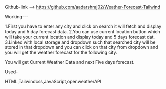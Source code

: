 Github-link --> https://github.com/aadarshraj02/Weather-Forecast-Tailwind

Working---

1.First you have to enter any city and click on search it will fetch and display today and 5 day forecast data.
2.You can use current location button which will take your current location and display today and 5 days forecast dat.
3.Linked with local storage and dropdown such that searched city will be stored in that dropdown and you can click on that city from dropdown and you will get the weather forecast for the following city.

You will get Current Weather Data and next Five days forecast.

Used-

HTML,Tailwindcss,JavaScript,openweatherAPI